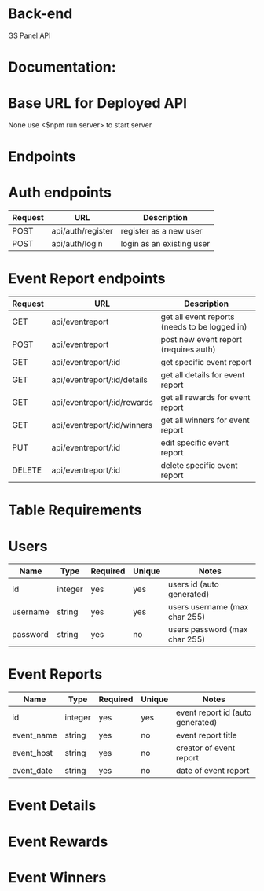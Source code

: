 # Back-end

GS Panel API

# Documentation:

# Base URL for Deployed API

None use <$npm run server> to start server

# Endpoints

# Auth endpoints

| Request | URL               | Description                               |
| ------- | ----------------- | ----------------------------------------- |
| POST    | api/auth/register | register as a new user                    |
| POST    | api/auth/login    | login as an existing user                 |

# Event Report endpoints

| Request | URL                         | Description                                   |
| ------- | --------------------------- | --------------------------------------------- |
| GET     | api/eventreport             | get all event reports (needs to be logged in) |
| POST    | api/eventreport             | post new event report (requires auth)         |
| GET     | api/eventreport/:id         | get specific event report                     |
| GET     | api/eventreport/:id/details | get all details for event report              |
| GET     | api/eventreport/:id/rewards | get all rewards for event report              |
| GET     | api/eventreport/:id/winners | get all winners for event report              |
| PUT     | api/eventreport/:id         | edit specific event report                    |
| DELETE  | api/eventreport/:id         | delete specific event report                  |

# Table Requirements

# Users

| Name     | Type    | Required | Unique | Notes                         |
| -------- | ------- | -------- | ------ | ----------------------------- |
| id       | integer | yes      | yes    | users id (auto generated)     |
| username | string  | yes      | yes    | users username (max char 255) |
| password | string  | yes      | no     | users password (max char 255) |

# Event Reports

| Name        | Type    | Required | Unique | Notes                            |
| ----------- | ------- | -------- | ------ | -------------------------------- |
| id          | integer | yes      | yes    | event report id (auto generated) |
| event_name  | string  | yes      | no     | event report title               |
| event_host  | string  | yes      | no     | creator of event report          |
| event_date  | string  | yes      | no     | date of event report             |

# Event Details

# Event Rewards

# Event Winners